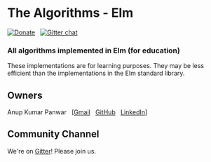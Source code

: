 # The Algorithms - Elm 

[![Donate](https://img.shields.io/badge/Donate-PayPal-green.svg)](https://www.paypal.me/TheAlgorithms/100) &nbsp;
[![Gitter chat](https://badges.gitter.im/gitterHQ/gitter.png)](https://gitter.im/TheAlgorithms) &nbsp;

### All algorithms implemented in Elm (for education)

These implementations are for learning purposes. They may be less efficient than the implementations in the Elm standard library.

## Owners

Anup Kumar Panwar
&nbsp; [[Gmail](mailto:1anuppanwar@gmail.com?Subject=The%20Algorithms%20-%20Elm)
&nbsp; [GitHub](https://github.com/anupkumarpanwar)
&nbsp; [LinkedIn](https://www.linkedin.com/in/anupkumarpanwar/)]

## Community Channel

We're on [Gitter](https://gitter.im/TheAlgorithms)! Please join us.

